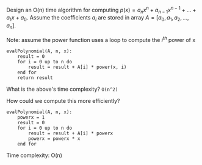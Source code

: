 Design an O(n) time algorithm for computing $p(x)=a_nx^n + a_{n-1}x^{n-1} + ... + a_1x+a_0$. Assume the coefficients $a_i$ are stored in array $A = [a_0, a_1, a_2,...,a_n]$.

Note: assume the power function uses a loop to compute the $i^{th}$ power of x

```
evalPolynomial(A, n, x): 
    result = 0
    for i = 0 up to n do
        result = result + A[i] * power(x, i)
    end for 
    return result 
```

What is the above's time complexity? ```O(n^2)``` 


How could we compute this more efficiently? 

```
evalPolynomial(A, n, x):
    powerx = 1
    result = 0
    for i = 0 up to n do
        result = result + A[i] * powerx
        powerx = powerx * x
    end for
```
Time complexity: O(n)
